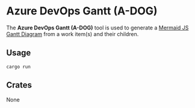 # Azure DevOps Gantt (A-DOG)

The **Azure DevOps Gantt (A-DOG)** tool is used to generate a [Mermaid JS](https://mermaid.js.org/) [Gantt Diagram](https://mermaid.js.org/syntax/gantt.html) from a work item(s) and their children.

## Usage

```shell
cargo run
```

## Crates

None